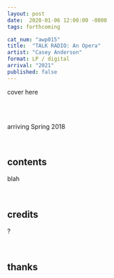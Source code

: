 ```yaml
---
layout: post
date:  2020-01-06 12:00:00 -0800
tags: forthcoming

cat_num: "awp015"
title:  "TALK RADIO: An Opera"
artist: "Casey Anderson"
format: LP / digital
arrival: "2021"
published: false
---
```


cover here

<br/>

<br/>arriving Spring 2018

<br/>

## contents

blah

<br/>

## credits

?

<br/>

## thanks
